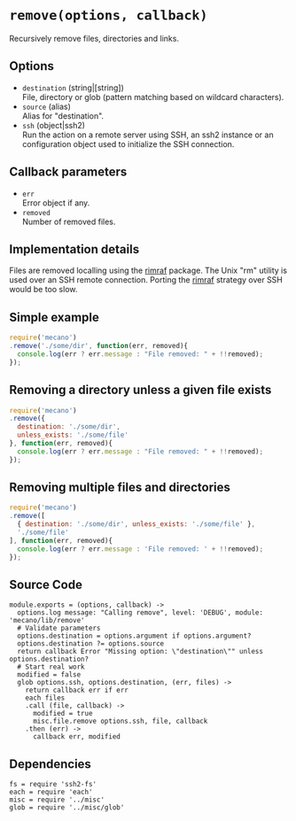 

# `remove(options, callback)`

Recursively remove files, directories and links.

## Options

*   `destination` (string|[string])      
    File, directory or glob (pattern matching based on wildcard characters).   
*   `source` (alias)   
    Alias for "destination".   
*   `ssh` (object|ssh2)   
    Run the action on a remote server using SSH, an ssh2 instance or an
    configuration object used to initialize the SSH connection.  

## Callback parameters

*   `err`   
    Error object if any.   
*   `removed`   
    Number of removed files.   

## Implementation details

Files are removed localling using the [rimraf] package. The Unix "rm" utility
is used over an SSH remote connection. Porting the [rimraf] strategy over
SSH would be too slow.

## Simple example

```js
require('mecano')
.remove('./some/dir', function(err, removed){
  console.log(err ? err.message : "File removed: " + !!removed);
});
```

## Removing a directory unless a given file exists

```js
require('mecano')
.remove({
  destination: './some/dir',
  unless_exists: './some/file'
}, function(err, removed){
  console.log(err ? err.message : "File removed: " + !!removed);
});
```

## Removing multiple files and directories

```js
require('mecano')
.remove([
  { destination: './some/dir', unless_exists: './some/file' },
  './some/file'
], function(err, removed){
  console.log(err ? err.message : 'File removed: ' + !!removed);
});
```

## Source Code

    module.exports = (options, callback) ->
      options.log message: "Calling remove", level: 'DEBUG', module: 'mecano/lib/remove'
      # Validate parameters
      options.destination = options.argument if options.argument?
      options.destination ?= options.source
      return callback Error "Missing option: \"destination\"" unless options.destination?
      # Start real work
      modified = false
      glob options.ssh, options.destination, (err, files) ->
        return callback err if err
        each files
        .call (file, callback) ->
          modified = true
          misc.file.remove options.ssh, file, callback
        .then (err) ->
          callback err, modified

## Dependencies

    fs = require 'ssh2-fs'
    each = require 'each'
    misc = require '../misc'
    glob = require '../misc/glob'

[rimraf]: https://github.com/isaacs/rimraf
